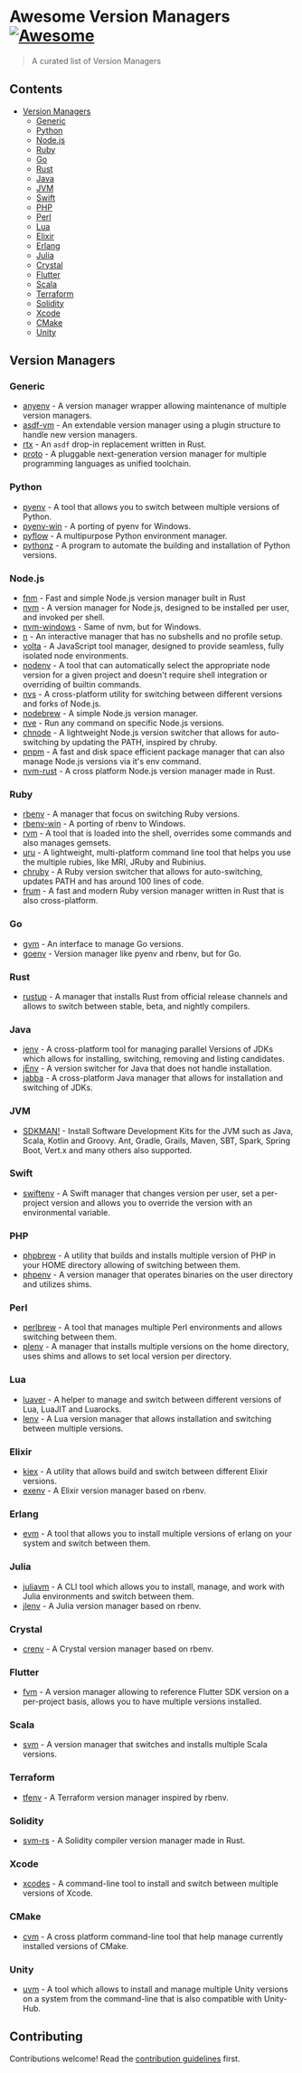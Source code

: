 # Awesome Version Managers [![Awesome](https://awesome.re/badge.svg)](https://awesome.re)

> A curated list of Version Managers

## Contents

- [Version Managers](#version-managers)
  - [Generic](#generic)
  - [Python](#python)
  - [Node.js](#nodejs)
  - [Ruby](#ruby)
  - [Go](#go)
  - [Rust](#rust)
  - [Java](#java)
  - [JVM](#jvm)
  - [Swift](#swift)
  - [PHP](#php)
  - [Perl](#perl)
  - [Lua](#lua)
  - [Elixir](#elixir)
  - [Erlang](#erlang)
  - [Julia](#julia)
  - [Crystal](#crystal)
  - [Flutter](#flutter)
  - [Scala](#scala)
  - [Terraform](#terraform)
  - [Solidity](#solidity)
  - [Xcode](#xcode)
  - [CMake](#cmake)
  - [Unity](#unity)

## Version Managers

### Generic

- [anyenv](https://github.com/anyenv/anyenv) - A version manager wrapper allowing maintenance of multiple version managers.
- [asdf-vm](https://github.com/asdf-vm/asdf) - An extendable version manager using a plugin structure to handle new version managers.
- [rtx](https://github.com/jdxcode/rtx) - An `asdf` drop-in replacement written in Rust.
- [proto](https://github.com/moonrepo/proto) - A pluggable next-generation version manager for multiple programming languages as unified toolchain.

### Python

- [pyenv](https://github.com/pyenv/pyenv) - A tool that allows you to switch between multiple versions of Python.
- [pyenv-win](https://github.com/pyenv-win/pyenv-win) - A porting of pyenv for Windows.
- [pyflow](https://github.com/David-OConnor/pyflow) - A multipurpose Python environment manager.
- [pythonz](https://github.com/saghul/pythonz) - A program to automate the building and installation of Python versions.

### Node.js

- [fnm](https://github.com/Schniz/fnm) - Fast and simple Node.js version manager built in Rust
- [nvm](https://github.com/nvm-sh/nvm) - A version manager for Node.js, designed to be installed per user, and invoked per shell.
- [nvm-windows](https://github.com/coreybutler/nvm-windows) - Same of nvm, but for Windows.
- [n](https://github.com/tj/n) - An interactive manager that has no subshells and no profile setup.
- [volta](https://github.com/volta-cli/volta) - A JavaScript tool manager, designed to provide seamless, fully isolated node environments.
- [nodenv](https://github.com/nodenv/nodenv) - A tool that can automatically select the appropriate node version for a given project and doesn't require shell integration or overriding of builtin commands.
- [nvs](https://github.com/jasongin/nvs) - A cross-platform utility for switching between different versions and forks of Node.js.
- [nodebrew](https://github.com/hokaccha/nodebrew) - A simple Node.js version manager.
- [nve](https://github.com/ehmicky/nve) - Run any command on specific Node.js versions.
- [chnode](https://github.com/tkareine/chnode) - A lightweight Node.js version switcher that allows for auto-switching by updating the PATH, inspired by chruby.
- [pnpm](https://github.com/pnpm/pnpm) - A fast and disk space efficient package manager that can also manage Node.js versions via it's env command.
- [nvm-rust](https://github.com/beeequeue/nvm-rust) - A cross platform Node.js version manager made in Rust.

### Ruby

- [rbenv](https://github.com/rbenv/rbenv) - A manager that focus on switching Ruby versions.
- [rbenv-win](https://github.com/nak1114/rbenv-win) - A porting of rbenv to Windows.
- [rvm](https://github.com/rvm/rvm) - A tool that is loaded into the shell, overrides some commands and also manages gemsets.
- [uru](https://bitbucket.org/jonforums/uru) - A lightweight, multi-platform command line tool that helps you use the multiple rubies, like MRI, JRuby and Rubinius.
- [chruby](https://github.com/postmodern/chruby) - A Ruby version switcher that allows for auto-switching, updates PATH and has around 100 lines of code.
- [frum](https://github.com/TaKO8Ki/frum) - A fast and modern Ruby version manager written in Rust that is also cross-platform.

### Go

- [gvm](https://github.com/moovweb/gvm) - An interface to manage Go versions.
- [goenv](https://github.com/syndbg/goenv) - Version manager like pyenv and rbenv, but for Go.

### Rust

- [rustup](https://github.com/rust-lang/rustup) - A manager that installs Rust from official release channels and allows to switch between stable, beta, and nightly compilers.

### Java

- [jenv](https://github.com/linux-china/jenv) - A cross-platform tool for managing parallel Versions of JDKs which allows for installing, switching, removing and listing candidates.
- [jEnv](https://github.com/jenv/jenv) - A version switcher for Java that does not handle installation. 
- [jabba](https://github.com/shyiko/jabba) - A cross-platform Java manager that allows for installation and switching of JDKs.

### JVM
- [SDKMAN!](https://github.com/sdkman/sdkman-cli) - Install Software Development Kits for the JVM such as Java, Scala, Kotlin and Groovy. Ant, Gradle, Grails, Maven, SBT, Spark, Spring Boot, Vert.x and many others also supported.

### Swift

- [swiftenv](https://github.com/kylef/swiftenv) - A Swift manager that changes version per user, set a per-project version and allows you to override the version with an environmental variable.

### PHP

- [phpbrew](https://github.com/phpbrew/phpbrew) - A utility that builds and installs multiple version of PHP in your HOME directory allowing of switching between them.
- [phpenv](https://github.com/phpenv/phpenv) - A version manager that operates binaries on the user directory and utilizes shims. 

### Perl

- [perlbrew](https://github.com/gugod/App-perlbrew) - A tool that manages multiple Perl environments and allows switching between them.
- [plenv](https://github.com/tokuhirom/plenv) - A manager that installs multiple versions on the home directory, uses shims and allows to set local version per directory.

### Lua

- [luaver](https://github.com/DhavalKapil/luaver) - A helper to manage and switch between different versions of Lua, LuaJIT and Luarocks.
- [lenv](https://github.com/mah0x211/lenv) - A Lua version manager that allows installation and switching between multiple versions.

### Elixir

- [kiex](https://github.com/taylor/kiex) - A utility that allows build and switch between different Elixir versions.
- [exenv](https://github.com/askagirl/exenv-1) - A Elixir version manager based on rbenv.

### Erlang

- [evm](https://github.com/robisonsantos/evm) - A tool that allows you to install multiple versions of erlang on your system and switch between them.

### Julia

- [juliavm](https://github.com/pmargreff/juliavm) - A CLI tool which allows you to install, manage, and work with Julia environments and switch between them.
- [jlenv](https://github.com/HiroakiMikami/jlenv) - A Julia version manager based on rbenv.

### Crystal

- [crenv](https://github.com/crenv/crenv) - A Crystal version manager based on rbenv.


### Flutter

- [fvm](https://github.com/leoafarias/fvm) - A version manager allowing to reference Flutter SDK version on a per-project basis, allows you to have multiple versions installed.

### Scala

- [svm](https://github.com/yuroyoro/svm) - A version manager that switches and installs multiple Scala versions.

### Terraform

- [tfenv](https://github.com/tfutils/tfenv) - A Terraform version manager inspired by rbenv.

### Solidity

- [svm-rs](https://github.com/roynalnaruto/svm-rs) - A Solidity compiler version manager made in Rust.

### Xcode

- [xcodes](https://github.com/XcodesOrg/xcodes) - A command-line tool to install and switch between multiple versions of Xcode.

### CMake

- [cvm](https://github.com/ParagonPawns/cmake-version-manager) - A cross platform command-line tool that help manage currently installed versions of CMake.

### Unity

- [uvm](https://github.com/Larusso/unity-version-manager) - A tool which allows to install and manage multiple Unity versions on a system from the command-line that is also compatible with Unity-Hub.

## Contributing

Contributions welcome! Read the [contribution guidelines](contributing.md) first.
